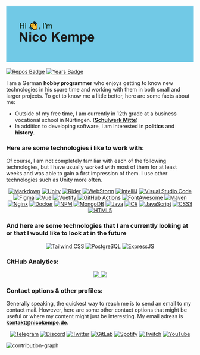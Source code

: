 ![profile-banner](https://github.com/nicokempe/nicokempe/blob/032bead7d2a096787e789ad56041a1eeb9efe555/header.png)

[![Repos Badge](https://badges.pufler.dev/repos/nicokempe)]()
[![Years Badge](https://badges.pufler.dev/years/nicokempe)]()

I am a German **hobby programmer** who enjoys getting to know new technologies in his spare time and working with them in both small and larger projects.
To get to know me a little better, here are some facts about me: 
- Outside of my free time, I am currently in 12th grade at a business vocational school in Nürtingen. (**[Schulwerk Mitte](https://schulwerk-mitte.de/)**)
- In addition to developing software, I am interested in **politics** and **history**.

### Here are some technologies i like to work with:

Of course, I am not completely familiar with each of the following technologies, but I have usually worked with most of them for at least weeks and was able to gain a first impression of them. I use other technologies such as Unity more often. 

<p align="center">
  <a href="https://en.wikipedia.org/wiki/Markdown"><img src="https://img.shields.io/badge/Markdown-000000?style=for-the-badge&amp;logo=markdown&amp;logoColor=white" alt="Markdown"></a>
  <a href="https://unity.com/"><img src="https://img.shields.io/badge/Unity-100000?style=for-the-badge&amp;logo=unity&amp;logoColor=white" alt="Unity"></a>
  <a href="https://www.jetbrains.com/rider/"><img src="https://img.shields.io/badge/Rider-000000?style=for-the-badge&amp;logo=Rider&amp;logoColor=white" alt="Rider"></a>
  <a href="https://www.jetbrains.com/webstorm/"><img src="https://img.shields.io/badge/WebStorm-000000?style=for-the-badge&amp;logo=WebStorm&amp;logoColor=white" alt="WebStorm"></a>
  <a href="https://www.jetbrains.com/idea/"><img src="https://img.shields.io/badge/IntelliJIDEA-000000.svg?style=for-the-badge&amp;logo=intellij-idea&amp;logoColor=white" alt="IntelliJ"></a>
  <a href="https://code.visualstudio.com/"><img src="https://img.shields.io/badge/Visual_Studio_Code-0078D4?style=for-the-badge&amp;logo=visual%20studio%20code&amp;logoColor=white" alt="Visual Studio Code"></a>
  <a href="https://figma.com/"><img src="https://img.shields.io/badge/Figma-F24E1E?style=for-the-badge&amp;logo=figma&amp;logoColor=white" alt="Figma"></a>
  <a href="https://vuejs.org/"><img src="https://img.shields.io/badge/Vue.js-35495E?style=for-the-badge&amp;logo=vuedotjs&amp;logoColor=4FC08D" alt="Vue"></a>
  <a href="https://vuetifyjs.com/en/"><img src="https://img.shields.io/badge/Vuetify-1867C0?style=for-the-badge&amp;logo=vuetify&amp;logoColor=white" alt="Vuetify"></a>
  <a href="https://github.com/features/actions"><img src="https://img.shields.io/badge/GitHub_Actions-2088FF?style=for-the-badge&amp;logo=github-actions&amp;logoColor=white" alt="GitHub Actions"></a>
  <a href="https://fontawesome.com/"><img src="https://img.shields.io/badge/Font_Awesome-339AF0?style=for-the-badge&amp;logo=fontawesome&amp;logoColor=white" alt="FontAwesome"></a>
  <a href="https://maven.apache.org/"><img src="https://img.shields.io/badge/apache_maven-C71A36?style=for-the-badge&amp;logo=apachemaven&amp;logoColor=white" alt="Maven"></a>
  <a href="https://www.nginx.com/"><img src="https://img.shields.io/badge/Nginx-009639?style=for-the-badge&amp;logo=nginx&amp;logoColor=white" alt="Nginx"></a>
  <a href="https://www.docker.com/"><img src="https://img.shields.io/badge/Docker-2CA5E0?style=for-the-badge&amp;logo=docker&amp;logoColor=white" alt="Docker"></a>
  <a href="https://www.npmjs.com/"><img src="https://img.shields.io/badge/npm-CB3837?style=for-the-badge&amp;logo=npm&amp;logoColor=white" alt="NPM"></a>
  <a href="https://www.mongodb.com"><img src="https://img.shields.io/badge/MongoDB-white?style=for-the-badge&amp;logo=mongodb&amp;logoColor=4EA94B" alt="MongoDB"></a>
  <a href="https://www.java.com/de/"><img src="https://img.shields.io/badge/Java-ED8B00?style=for-the-badge&amp;logo=java&amp;logoColor=white" alt="Java"></a>
  <a href="https://docs.microsoft.com/en-us/dotnet/csharp/"><img src="https://img.shields.io/badge/C%23-239120?style=for-the-badge&amp;logo=c-sharp&amp;logoColor=white" alt="C#"></a>
  <a href="https://developer.mozilla.org/en-US/docs/Web/JavaScript"><img src="https://img.shields.io/badge/JavaScript-323330?style=for-the-badge&amp;logo=javascript&amp;logoColor=F7DF1E" alt="JavaScript"></a>
  <a href="https://en.wikipedia.org/wiki/CSS"><img src="https://img.shields.io/badge/CSS3-1572B6?style=for-the-badge&amp;logo=css3&amp;logoColor=white" alt="CSS3"></a>
  <a href="https://en.wikipedia.org/wiki/HTML5"><img src="https://img.shields.io/badge/HTML5-E34F26?style=for-the-badge&amp;logo=html5&amp;logoColor=white" alt="HTML5"></a>
</p>





### And here are some technologies that I am currently looking at or that I would like to look at in the future

<p align="center">
  <a href="https://tailwindcss.com/"><img src="https://img.shields.io/badge/Tailwind_CSS-38B2AC?style=for-the-badge&amp;logo=tailwind-css&amp;logoColor=white" alt="Tailwind CSS"></a>
  <a href="https://www.postgresql.org/"><img src="https://img.shields.io/badge/PostgreSQL-316192?style=for-the-badge&amp;logo=postgresql&amp;logoColor=white" alt="PostgreSQL"></a>
  <a href="https://expressjs.com/"><img src="https://img.shields.io/badge/Express.js-000000?style=for-the-badge&amp;logo=express&amp;logoColor=white" alt="ExpressJS"></a>
</p>

### GitHub Analytics:

<p align="center">
<a href="https://github.com/nicokempe">
  <img height="160em" src="https://github-readme-stats-eight-theta.vercel.app/api?username=nicokempe&show_icons=true&theme=algolia&include_all_commits=true&count_private=true"/>
  <img height="160em" src="https://github-readme-stats-eight-theta.vercel.app/api/top-langs/?username=nicokempe&layout=compact&langs_count=8&theme=algolia"/>
</a>
</p>


### Contact options & other profiles:

Generally speaking, the quickest way to reach me is to send an email to my contact mail. However, here are some other contact options that might be useful or where my content might just be interesting. My email adress is **[kontakt@nicokempe.de](mailto:kontakt@nicokempe.de)**.
<p align="center">
  <a href="https://t.me/nicokempe"><img src="https://img.shields.io/badge/Telegram-2CA5E0?style=for-the-badge&amp;logo=telegram&amp;logoColor=white" alt="Telegram"></a>
  <a href="https://discord.gg/t9frQmmqPe"><img src="https://img.shields.io/badge/Discord-7289DA?style=for-the-badge&amp;logo=discord&amp;logoColor=white" alt="Discord"></a>
  <a href="https://twitter.com/nicohasstnazis"><img src="https://img.shields.io/badge/Twitter-1DA1F2?style=for-the-badge&amp;logo=twitter&amp;logoColor=white" alt="Twitter"></a>
  <a href="https://gitlab.com/nicokempe"><img src="https://img.shields.io/badge/GitLab-330F63?style=for-the-badge&amp;logo=gitlab&amp;logoColor=white" alt="GitLab"></a>
  <a href="https://open.spotify.com/user/ayp3biiz4ckcwzwnmbo3ic87a?si=79af00287d8047d6"><img src="https://img.shields.io/badge/Spotify-1ED760?&amp;style=for-the-badge&amp;logo=spotify&amp;logoColor=white" alt="Spotify"></a>
  <a href="https://twitch.tv/nicovrny"><img src="https://img.shields.io/badge/Twitch-9146FF?style=for-the-badge&amp;logo=twitch&amp;logoColor=white" alt="Twitch"></a>
  <a href="https://www.youtube.com/channel/UCWHDTr-DTRpDdH1Ld7VpzRw"><img src="https://img.shields.io/badge/YouTube-FF0000?style=for-the-badge&amp;logo=youtube&amp;logoColor=white" alt="YouTube"></a>
</p>


![contribution-graph](https://activity-graph.herokuapp.com/graph?username=nicokempe&theme=github)
